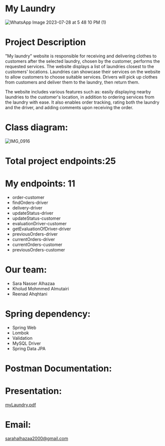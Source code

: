 # My Laundry
![WhatsApp Image 2023-07-28 at 5 48 10 PM (1)](https://github.com/Sarahalhazaa/my-laundry-website-/assets/159685825/bb177f9f-793a-43e6-b1fe-53fda7e0f6bc)


# Project Description
"My laundry" website is responsible for receiving and delivering clothes to customers after the selected laundry, chosen by the customer, performs the requested services. The website displays a list of laundries closest to the customers' locations. Laundries can showcase their services on the website to allow customers to choose suitable services. Drivers will pick up clothes from customers and deliver them to the laundry, then return them.

The website includes various features such as: easily displaying nearby laundries to the customer's location, in addition to ordering services from the laundry with ease. It also enables order tracking, rating both the laundry and the driver, and adding comments upon receiving the order.

# Class diagram:

![IMG_0916](https://github.com/Sarahalhazaa/my-laundry-website-/assets/159685825/edcdb0b8-28ce-4be2-a43e-ff44972d59a0)


# Total project endpoints:25

# My endpoints: 11
- order-customer 
- findOrders-driver 
- delivery-driver 
- updateStatus-driver 
- updateStatus-customer 
- evaluationDriver-customer 
- getEvaluationOfDriver-driver 
- previousOrders-driver 
- currentOrders-driver 
- currentOrders-customer 
- previousOrders-customer 

# Our team:
- Sara Nasser Alhazaa
- Kholud Mohmmed Almutairi
- Reenad Ahqhtani
  
# Spring dependency:
- Spring Web
- Lombok
- Validation
- MySQL Driver
- Spring Data JPA

# Postman Documentation:


# Presentation:
[myLaundry.pdf](https://github.com/Sarahalhazaa/my-laundry-website-/files/15370836/myLaundry.pdf)

# Email:
sarahalhazaa2000@gmail.com

